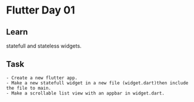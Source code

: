# Flutter Day 01


## Learn
statefull and stateless widgets.

## Task
    - Create a new flutter app.
    - Make a new statefull widget in a new file (widget.dart)then include the file to main.
    - Make a scrollable list view with an appbar in widget.dart.
